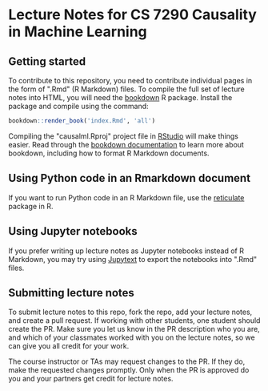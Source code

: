 # Lecture Notes for CS 7290 Causality in Machine Learning

## Getting started

To contribute to this repository, you need to contribute individual pages in the form of ".Rmd" (R Markdown) files.  To compile the full set of lecture notes into HTML, you will need the [bookdown](https://bookdown.org/) R package.  Install the package and compile using the command:

```r
bookdown::render_book('index.Rmd', 'all')
```
Compiling the "causalml.Rproj" project file in [RStudio](https://www.rstudio.com/) will make things easier.  Read through the [bookdown documentation](https://bookdown.org/yihui/bookdown/) to learn more about bookdown, including how to format R Markdown documents.

## Using Python code in an Rmarkdown document

If you want to run Python code in an R Markdown file, use the [reticulate](https://github.com/rstudio/reticulate#python-in-r-markdown) package in R.

## Using Jupyter notebooks

If you prefer writing up lecture notes as Jupyter notebooks instead of R Markdown, you may try using [Jupytext](https://github.com/mwouts/jupytext) to export the notebooks into ".Rmd" files.

## Submitting lecture notes

To submit lecture notes to this repo, fork the repo, add your lecture notes, and create a pull request.  If working with other students, one student should create the PR.  Make sure you let us know in the PR description who you are, and which of your classmates worked with you on the lecture notes, so we can give you all credit for your work.

The course instructor or TAs may request changes to the PR.  If they do, make the requested changes promptly.  Only when the PR is approved do you and your partners get credit for lecture notes.  
